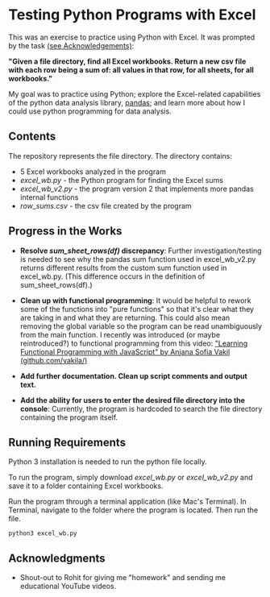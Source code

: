 # Testing Python Programs with Excel

This was an exercise to practice using Python with Excel. It was prompted by the task [(see Acknowledgements)](#acknowledgments):

**"Given a file directory, find all Excel workbooks. Return a new csv file with each row being a sum of: all values in that row, for all sheets, for all workbooks."**

My goal was to practice using Python; explore the Excel-related capabilities of the python data analysis library, [pandas](https://pandas.pydata.org/); and learn more about how I could use python programming for data analysis.


## Contents

The repository represents the file directory. The directory contains:

* 5 Excel workbooks analyzed in the program 
* *excel_wb.py* - the Python program for finding the Excel sums
* *excel_wb_v2.py* - the program version 2 that implements more pandas internal functions
* *row_sums.csv* - the csv file created by the program

## Progress in the Works

* **Resolve *sum_sheet_rows(df)* discrepancy**: 
Further investigation/testing is needed to see why the pandas sum function used in excel_wb_v2.py returns different results from the custom sum function used in excel_wb.py.
(This difference occurs in the definition of sum_sheet_rows(df).)

* **Clean up with functional programming**:
It would be helpful to rework some of the functions into "pure functions" so that it's clear what they are taking in and what they are returning. This could also mean removing the global variable so the program can be read unambiguously from the main function.
I recently was introduced (or maybe reintroduced?) to functional programming from this video: ["Learning Functional Programming with JavaScript" by Anjana Sofia Vakil (github.com/vakila/)](https://www.youtube.com/watch?v=e-5obm1G_FY)


* **Add further documentation. Clean up script comments and output text.**

* **Add the ability for users to enter the desired file directory into the console**:
Currently, the program is hardcoded to search the file directory containing the program itself.

## Running Requirements

Python 3 installation is needed to run the python file locally.

To run the program, simply download *excel_wb.py* or *excel_wb_v2.py* and save it to a folder containing Excel workbooks.

Run the program through a terminal application (like Mac's Terminal). 
In Terminal, navigate to the folder where the program is located. Then run the file.

```
python3 excel_wb.py
```

## Acknowledgments

* Shout-out to Rohit for giving me "homework" and sending me educational YouTube videos. 
